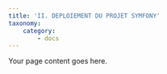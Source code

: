 ```yaml
---
title: 'II. DEPLOIEMENT DU PROJET SYMFONY'
taxonomy:
    category:
        - docs
---
```


Your page content goes here.